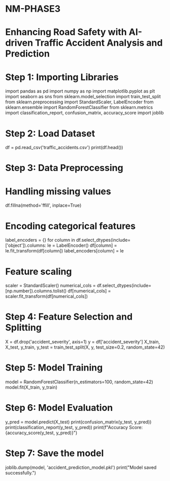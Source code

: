 # NM-PHASE3
# Enhancing Road Safety with AI-driven Traffic Accident Analysis and Prediction

# Step 1: Importing Libraries
import pandas as pd
import numpy as np
import matplotlib.pyplot as plt
import seaborn as sns
from sklearn.model_selection import train_test_split
from sklearn.preprocessing import StandardScaler, LabelEncoder
from sklearn.ensemble import RandomForestClassifier
from sklearn.metrics import classification_report, confusion_matrix, accuracy_score
import joblib

# Step 2: Load Dataset
df = pd.read_csv('traffic_accidents.csv') 
print(df.head())

# Step 3: Data Preprocessing
# Handling missing values
df.fillna(method='ffill', inplace=True)

# Encoding categorical features
label_encoders = {}
for column in df.select_dtypes(include=['object']).columns:
    le = LabelEncoder()
    df[column] = le.fit_transform(df[column])
    label_encoders[column] = le

# Feature scaling
scaler = StandardScaler()
numerical_cols = df.select_dtypes(include=[np.number]).columns.tolist()
df[numerical_cols] = scaler.fit_transform(df[numerical_cols])

# Step 4: Feature Selection and Splitting
X = df.drop('accident_severity', axis=1)
y = df['accident_severity']
X_train, X_test, y_train, y_test = train_test_split(X, y, test_size=0.2, random_state=42)

# Step 5: Model Training
model = RandomForestClassifier(n_estimators=100, random_state=42)
model.fit(X_train, y_train)

# Step 6: Model Evaluation
y_pred = model.predict(X_test)
print(confusion_matrix(y_test, y_pred))
print(classification_report(y_test, y_pred))
print(f"Accuracy Score: {accuracy_score(y_test, y_pred)}")

# Step 7: Save the model
joblib.dump(model, 'accident_prediction_model.pkl')
print("Model saved successfully.")
